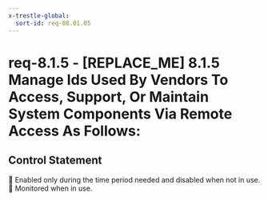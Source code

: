 ```yaml
---
x-trestle-global:
  sort-id: req-08.01.05
---
```


# req-8.1.5 - \[REPLACE_ME\] 8.1.5 Manage Ids Used By Vendors To Access, Support, Or Maintain System Components Via Remote Access As Follows:

## Control Statement

  Enabled only during the time period needed and disabled when not in use.
  Monitored when in use.

